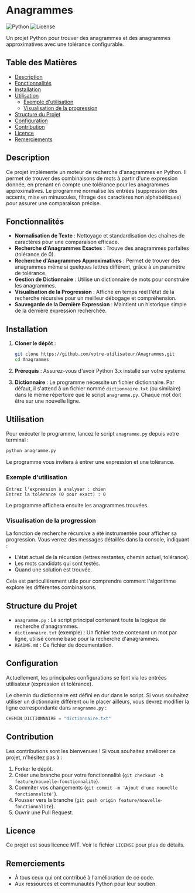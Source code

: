 # Anagrammes

![Python](https://img.shields.io/badge/Python-3.x-blue.svg)
![License](https://img.shields.io/badge/License-MIT-green.svg)

Un projet Python pour trouver des anagrammes et des anagrammes approximatives avec une tolérance configurable.

## Table des Matières

- [Description](#description)
- [Fonctionnalités](#fonctionnalités)
- [Installation](#installation)
- [Utilisation](#utilisation)
  - [Exemple d'utilisation](#exemple-dutilisation)
  - [Visualisation de la progression](#visualisation-de-la-progression)
- [Structure du Projet](#structure-du-projet)
- [Configuration](#configuration)
- [Contribution](#contribution)
- [Licence](#licence)
- [Remerciements](#remerciements)

## Description

Ce projet implémente un moteur de recherche d'anagrammes en Python. Il permet de trouver des combinaisons de mots à partir d'une expression donnée, en prenant en compte une tolérance pour les anagrammes approximatives. Le programme normalise les entrées (suppression des accents, mise en minuscules, filtrage des caractères non alphabétiques) pour assurer une comparaison précise.

## Fonctionnalités

- **Normalisation de Texte** : Nettoyage et standardisation des chaînes de caractères pour une comparaison efficace.
- **Recherche d'Anagrammes Exactes** : Trouve des anagrammes parfaites (tolérance de 0).
- **Recherche d'Anagrammes Approximatives** : Permet de trouver des anagrammes même si quelques lettres diffèrent, grâce à un paramètre de tolérance.
- **Gestion de Dictionnaire** : Utilise un dictionnaire de mots pour construire les anagrammes.
- **Visualisation de la Progression** : Affiche en temps réel l'état de la recherche récursive pour un meilleur débogage et compréhension.
- **Sauvegarde de la Dernière Expression** : Maintient un historique simple de la dernière expression recherchée.

## Installation

1.  **Cloner le dépôt** :
    ```bash
    git clone https://github.com/votre-utilisateur/Anagrammes.git
    cd Anagrammes
    ```

2.  **Prérequis** :
    Assurez-vous d'avoir Python 3.x installé sur votre système.

3.  **Dictionnaire** :
    Le programme nécessite un fichier dictionnaire. Par défaut, il s'attend à un fichier nommé `dictionnaire.txt` (ou similaire) dans le même répertoire que le script `anagramme.py`. Chaque mot doit être sur une nouvelle ligne.

## Utilisation

Pour exécuter le programme, lancez le script `anagramme.py` depuis votre terminal :

```bash
python anagramme.py
```

Le programme vous invitera à entrer une expression et une tolérance.

### Exemple d'utilisation

```
Entrez l'expression à analyser : chien
Entrez la tolérance (0 pour exact) : 0
```

Le programme affichera ensuite les anagrammes trouvées.

### Visualisation de la progression

La fonction de recherche récursive a été instrumentée pour afficher sa progression. Vous verrez des messages détaillés dans la console, indiquant :

- L'état actuel de la récursion (lettres restantes, chemin actuel, tolérance).
- Les mots candidats qui sont testés.
- Quand une solution est trouvée.

Cela est particulièrement utile pour comprendre comment l'algorithme explore les différentes combinaisons.

## Structure du Projet

- `anagramme.py` : Le script principal contenant toute la logique de recherche d'anagrammes.
- `dictionnaire.txt` (exemple) : Un fichier texte contenant un mot par ligne, utilisé comme base pour la recherche d'anagrammes.
- `README.md` : Ce fichier de documentation.

## Configuration

Actuellement, les principales configurations se font via les entrées utilisateur (expression et tolérance).

Le chemin du dictionnaire est défini en dur dans le script. Si vous souhaitez utiliser un dictionnaire différent ou le placer ailleurs, vous devrez modifier la ligne correspondante dans `anagramme.py` :

```python
CHEMIN_DICTIONNAIRE = "dictionnaire.txt"
```

## Contribution

Les contributions sont les bienvenues ! Si vous souhaitez améliorer ce projet, n'hésitez pas à :

1.  Forker le dépôt.
2.  Créer une branche pour votre fonctionnalité (`git checkout -b feature/nouvelle-fonctionnalite`).
3.  Commiter vos changements (`git commit -m 'Ajout d'une nouvelle fonctionnalité'`).
4.  Pousser vers la branche (`git push origin feature/nouvelle-fonctionnalite`).
5.  Ouvrir une Pull Request.

## Licence

Ce projet est sous licence MIT. Voir le fichier `LICENSE` pour plus de détails.

## Remerciements

- À tous ceux qui ont contribué à l'amélioration de ce code.
- Aux ressources et communautés Python pour leur soutien.
